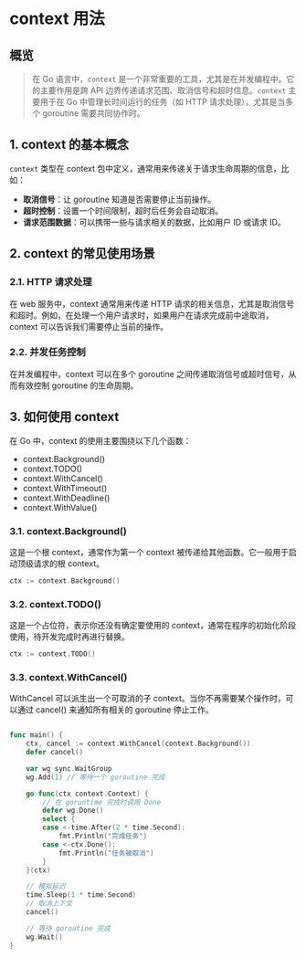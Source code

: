 # context 用法

## 概览

> 在 Go 语言中，`context` 是一个非常重要的工具，尤其是在并发编程中。它的主要作用是跨 API 边界传递请求范围、取消信号和超时信息。`context` 主要用于在 Go 中管理长时间运行的任务（如 HTTP 请求处理），尤其是当多个 goroutine 需要共同协作时。

## 1. context 的基本概念

`context` 类型在 context 包中定义，通常用来传递关于请求生命周期的信息，比如：

* **取消信号**：让 goroutine 知道是否需要停止当前操作。
* **超时控制**：设置一个时间限制，超时后任务会自动取消。
* **请求范围数据**：可以携带一些与请求相关的数据，比如用户 ID 或请求 ID。

## 2. context 的常见使用场景

### 2.1. HTTP 请求处理

在 web 服务中，context 通常用来传递 HTTP 请求的相关信息，尤其是取消信号和超时。例如，在处理一个用户请求时，如果用户在请求完成前中途取消，context 可以告诉我们需要停止当前的操作。

### 2.2. 并发任务控制

在并发编程中，context 可以在多个 goroutine 之间传递取消信号或超时信号，从而有效控制 goroutine 的生命周期。

## 3. 如何使用 context

在 Go 中，context 的使用主要围绕以下几个函数：

* context.Background()
* context.TODO()
* context.WithCancel()
* context.WithTimeout()
* context.WithDeadline()
* context.WithValue()

### 3.1. context.Background()

这是一个根 context，通常作为第一个 context 被传递给其他函数。它一般用于启动顶级请求的根 context。

```go
ctx := context.Background()
```

### 3.2. context.TODO()

这是一个占位符，表示你还没有确定要使用的 context，通常在程序的初始化阶段使用，待开发完成时再进行替换。

```go
ctx := context.TODO()
```

### 3.3. context.WithCancel()

WithCancel 可以派生出一个可取消的子 context。当你不再需要某个操作时，可以通过 cancel() 来通知所有相关的 goroutine 停止工作。

```go

func main() {
	ctx, cancel := context.WithCancel(context.Background())
	defer cancel()

	var wg sync.WaitGroup
	wg.Add(1) // 等待一个 goroutine 完成

	go func(ctx context.Context) {
		// 在 goruntime 完成时调用 Done
		defer wg.Done()
		select {
		case <-time.After(2 * time.Second):
			fmt.Println("完成任务")
		case <-ctx.Done():
			fmt.Println("任务被取消")
		}
	}(ctx)

	// 模拟延迟
	time.Sleep(1 * time.Second)
	// 取消上下文
	cancel()

	// 等待 goroutine 完成
	wg.Wait()
}

```
